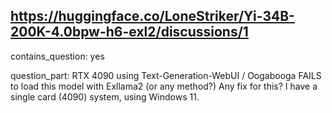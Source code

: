 ## https://huggingface.co/LoneStriker/Yi-34B-200K-4.0bpw-h6-exl2/discussions/1

contains_question: yes

question_part: RTX 4090 using Text-Generation-WebUI / Oogabooga FAILS to load this model with Exllama2 (or any method?)
Any fix for this? I have a single card (4090) system, using Windows 11.
